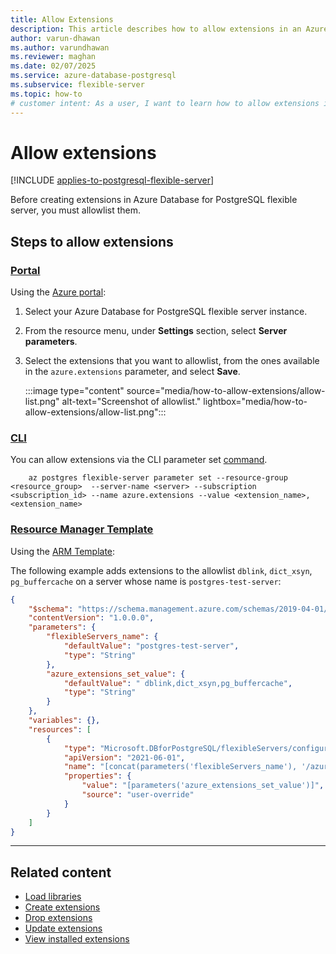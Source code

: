 ```yaml
---
title: Allow Extensions
description: This article describes how to allow extensions in an Azure Database for PostgreSQL flexible server.
author: varun-dhawan
ms.author: varundhawan
ms.reviewer: maghan
ms.date: 02/07/2025
ms.service: azure-database-postgresql
ms.subservice: flexible-server
ms.topic: how-to
# customer intent: As a user, I want to learn how to allow extensions in an Azure Database for PostgreSQL flexible server.
---
```


# Allow extensions

[!INCLUDE [applies-to-postgresql-flexible-server](~/reusable-content/ce-skilling/azure/includes/postgresql/includes/applies-to-postgresql-flexible-server.md)]

Before creating extensions in Azure Database for PostgreSQL flexible server, you must allowlist them.

## Steps to allow extensions

### [Portal](#tab/allow-extensions-portal)

Using the [Azure portal](https://portal.azure.com):

1. Select your Azure Database for PostgreSQL flexible server instance.
1. From the resource menu, under **Settings** section, select **Server parameters**.
1. Select the extensions that you want to allowlist, from the ones available in the `azure.extensions` parameter, and select **Save**.

    :::image type="content" source="media/how-to-allow-extensions/allow-list.png" alt-text="Screenshot of allowlist." lightbox="media/how-to-allow-extensions/allow-list.png":::

### [CLI](#tab/allow-extensions-cli)

You can allow extensions via the CLI parameter set [command](/cli/azure/postgres/flexible-server/parameter).

```azurecli-interactive
    az postgres flexible-server parameter set --resource-group <resource_group>  --server-name <server> --subscription <subscription_id> --name azure.extensions --value <extension_name>,<extension_name>
```

### [Resource Manager Template](#tab/allow-extensions-azure-resource-manager)

Using the [ARM Template](/azure/azure-resource-manager/templates/):

The following example adds extensions to the allowlist `dblink`, `dict_xsyn`, `pg_buffercache` on a server whose name is `postgres-test-server`:

```json
{
    "$schema": "https://schema.management.azure.com/schemas/2019-04-01/deploymentTemplate.json#",
    "contentVersion": "1.0.0.0",
    "parameters": {
        "flexibleServers_name": {
            "defaultValue": "postgres-test-server",
            "type": "String"
        },
        "azure_extensions_set_value": {
            "defaultValue": " dblink,dict_xsyn,pg_buffercache",
            "type": "String"
        }
    },
    "variables": {},
    "resources": [
        {
            "type": "Microsoft.DBforPostgreSQL/flexibleServers/configurations",
            "apiVersion": "2021-06-01",
            "name": "[concat(parameters('flexibleServers_name'), '/azure.extensions')]",
            "properties": {
                "value": "[parameters('azure_extensions_set_value')]",
                "source": "user-override"
            }
        }
    ]
}
```

---

## Related content

- [Load libraries](how-to-load-libraries.md)
- [Create extensions](how-to-create-extensions.md)
- [Drop extensions](how-to-drop-extensions.md)
- [Update extensions](how-to-update-extensions.md)
- [View installed extensions](how-to-view-installed-extensions.md)
